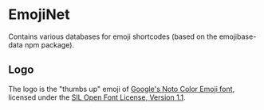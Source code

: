 # EmojiNet
Contains various databases for emoji shortcodes (based on the emojibase-data npm package).

## Logo
The logo is the "thumbs up" emoji of [Google's Noto Color Emoji font](https://fonts.google.com/noto/specimen/Noto+Color+Emoji), licensed under the [SIL Open Font License, Version 1.1](https://openfontlicense.org/open-font-license-official-text/).
